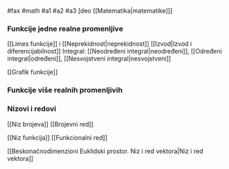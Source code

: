 #fax #math #a1 #a2 #a3 [deo [[Matematika|matematike]]]
$\:$

### Funkcije jedne realne promenljive
[[Limes funkcije]] i [[Neprekidnost|neprekidnost]]
[[Izvod|Izvod i diferencijabilnost]]
Integral: [[Neodređeni integral|neodređeni]], [[Određeni integral|određeni]], [[Nesvojstveni integral|nesvojstveni]]

[[Grafik funkcije]]

### Funkcije više realnih promenljivih


### Nizovi i redovi
[[Niz brojeva]]
[[Brojevni red]]

[[Niz funkcija]]
[[Funkcionalni red]]

[[Beskonačnodimenzioni Euklidski prostor. Niz i red vektora|Niz i red vektora]]

